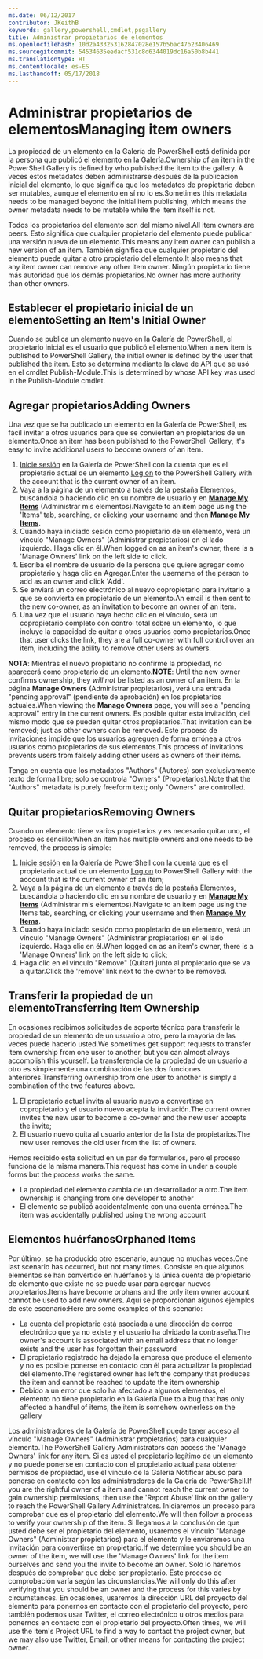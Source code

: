 ```yaml
---
ms.date: 06/12/2017
contributor: JKeithB
keywords: gallery,powershell,cmdlet,psgallery
title: Administrar propietarios de elementos
ms.openlocfilehash: 10d2a433253162847028e157b5bac47b23406469
ms.sourcegitcommit: 54534635eedacf531d8d6344019dc16a50b8b441
ms.translationtype: HT
ms.contentlocale: es-ES
ms.lasthandoff: 05/17/2018
---
```

# <a name="managing-item-owners"></a><span data-ttu-id="b6aa1-103">Administrar propietarios de elementos</span><span class="sxs-lookup"><span data-stu-id="b6aa1-103">Managing item owners</span></span>

<span data-ttu-id="b6aa1-104">La propiedad de un elemento en la Galería de PowerShell está definida por la persona que publicó el elemento en la Galería.</span><span class="sxs-lookup"><span data-stu-id="b6aa1-104">Ownership of an item in the PowerShell Gallery is defined by who published the item to the gallery.</span></span>
<span data-ttu-id="b6aa1-105">A veces estos metadatos deben administrarse después de la publicación inicial del elemento, lo que significa que los metadatos de propietario deben ser mutables, aunque el elemento en sí no lo es.</span><span class="sxs-lookup"><span data-stu-id="b6aa1-105">Sometimes this metadata needs to be managed beyond the initial item publishing, which means the owner metadata needs to be mutable while the item itself is not.</span></span>

<span data-ttu-id="b6aa1-106">Todos los propietarios del elemento son del mismo nivel.</span><span class="sxs-lookup"><span data-stu-id="b6aa1-106">All item owners are peers.</span></span>
<span data-ttu-id="b6aa1-107">Esto significa que cualquier propietario del elemento puede publicar una versión nueva de un elemento.</span><span class="sxs-lookup"><span data-stu-id="b6aa1-107">This means any item owner can publish a new version of an item.</span></span> <span data-ttu-id="b6aa1-108">También significa que cualquier propietario del elemento puede quitar a otro propietario del elemento.</span><span class="sxs-lookup"><span data-stu-id="b6aa1-108">It also means that any item owner can remove any other item owner.</span></span>
<span data-ttu-id="b6aa1-109">Ningún propietario tiene más autoridad que los demás propietarios.</span><span class="sxs-lookup"><span data-stu-id="b6aa1-109">No owner has more authority than other owners.</span></span>

## <a name="setting-an-items-initial-owner"></a><span data-ttu-id="b6aa1-110">Establecer el propietario inicial de un elemento</span><span class="sxs-lookup"><span data-stu-id="b6aa1-110">Setting an Item's Initial Owner</span></span>

<span data-ttu-id="b6aa1-111">Cuando se publica un elemento nuevo en la Galería de PowerShell, el propietario inicial es el usuario que publicó el elemento.</span><span class="sxs-lookup"><span data-stu-id="b6aa1-111">When a new item is published to PowerShell Gallery, the initial owner is defined by the user that published the item.</span></span> <span data-ttu-id="b6aa1-112">Esto se determina mediante la clave de API que se usó en el cmdlet Publish-Module.</span><span class="sxs-lookup"><span data-stu-id="b6aa1-112">This is determined by whose API key was used in the Publish-Module cmdlet.</span></span>

## <a name="adding-owners"></a><span data-ttu-id="b6aa1-113">Agregar propietarios</span><span class="sxs-lookup"><span data-stu-id="b6aa1-113">Adding Owners</span></span>

<span data-ttu-id="b6aa1-114">Una vez que se ha publicado un elemento en la Galería de PowerShell, es fácil invitar a otros usuarios para que se conviertan en propietarios de un elemento.</span><span class="sxs-lookup"><span data-stu-id="b6aa1-114">Once an item has been published to the PowerShell Gallery, it's easy to invite additional users to become owners of an item.</span></span>

1. <span data-ttu-id="b6aa1-115">[Inicie sesión](https://powershellgallery.com/users/account/LogOn) en la Galería de PowerShell con la cuenta que es el propietario actual de un elemento.</span><span class="sxs-lookup"><span data-stu-id="b6aa1-115">[Log on](https://powershellgallery.com/users/account/LogOn) to the PowerShell Gallery with the account that is the current owner of an item.</span></span>
2. <span data-ttu-id="b6aa1-116">Vaya a la página de un elemento a través de la pestaña Elementos, buscándola o haciendo clic en su nombre de usuario y en [**Manage My Items**](https://www.powershellgallery.com/account/Packages) (Administrar mis elementos).</span><span class="sxs-lookup"><span data-stu-id="b6aa1-116">Navigate to an item page using the 'Items' tab, searching, or clicking your username and then [**Manage My Items**](https://www.powershellgallery.com/account/Packages).</span></span>
3. <span data-ttu-id="b6aa1-117">Cuando haya iniciado sesión como propietario de un elemento, verá un vínculo "Manage Owners" (Administrar propietarios) en el lado izquierdo. Haga clic en él.</span><span class="sxs-lookup"><span data-stu-id="b6aa1-117">When logged on as an item's owner, there is a 'Manage Owners' link on the left side to click.</span></span>
4. <span data-ttu-id="b6aa1-118">Escriba el nombre de usuario de la persona que quiere agregar como propietario y haga clic en Agregar.</span><span class="sxs-lookup"><span data-stu-id="b6aa1-118">Enter the username of the person to add as an owner and click 'Add'.</span></span>
5. <span data-ttu-id="b6aa1-119">Se enviará un correo electrónico al nuevo copropietario para invitarlo a que se convierta en propietario de un elemento.</span><span class="sxs-lookup"><span data-stu-id="b6aa1-119">An email is then sent to the new co-owner, as an invitation to become an owner of an item.</span></span>
6. <span data-ttu-id="b6aa1-120">Una vez que el usuario haya hecho clic en el vínculo, será un copropietario completo con control total sobre un elemento, lo que incluye la capacidad de quitar a otros usuarios como propietarios.</span><span class="sxs-lookup"><span data-stu-id="b6aa1-120">Once that user clicks the link, they are a full co-owner with full control over an item, including the ability to remove other users as owners.</span></span>

<span data-ttu-id="b6aa1-121">**NOTA**: Mientras el nuevo propietario no confirme la propiedad, *no* aparecerá como propietario de un elemento.</span><span class="sxs-lookup"><span data-stu-id="b6aa1-121">**NOTE**: Until the new owner confirms ownership, they *will not* be listed as an owner of an item.</span></span>
<span data-ttu-id="b6aa1-122">En la página **Manage Owners** (Administrar propietarios), verá una entrada "pending approval" (pendiente de aprobación) en los propietarios actuales.</span><span class="sxs-lookup"><span data-stu-id="b6aa1-122">When viewing the **Manage Owners** page, you will see a "pending approval" entry in the current owners.</span></span>
<span data-ttu-id="b6aa1-123">Es posible quitar esta invitación, del mismo modo que se pueden quitar otros propietarios.</span><span class="sxs-lookup"><span data-stu-id="b6aa1-123">That invitation can be removed; just as other owners can be removed.</span></span>
<span data-ttu-id="b6aa1-124">Este proceso de invitaciones impide que los usuarios agreguen de forma errónea a otros usuarios como propietarios de sus elementos.</span><span class="sxs-lookup"><span data-stu-id="b6aa1-124">This process of invitations prevents users from falsely adding other users as owners of their items.</span></span>

<span data-ttu-id="b6aa1-125">Tenga en cuenta que los metadatos "Authors" (Autores) son exclusivamente texto de forma libre; solo se controla "Owners" (Propietarios).</span><span class="sxs-lookup"><span data-stu-id="b6aa1-125">Note that the "Authors" metadata is purely freeform text; only "Owners" are controlled.</span></span>


## <a name="removing-owners"></a><span data-ttu-id="b6aa1-126">Quitar propietarios</span><span class="sxs-lookup"><span data-stu-id="b6aa1-126">Removing Owners</span></span>

<span data-ttu-id="b6aa1-127">Cuando un elemento tiene varios propietarios y es necesario quitar uno, el proceso es sencillo:</span><span class="sxs-lookup"><span data-stu-id="b6aa1-127">When an item has multiple owners and one needs to be removed, the process is simple:</span></span>

1. <span data-ttu-id="b6aa1-128">[Inicie sesión](https://powershellgallery.com/users/account/LogOn) en la Galería de PowerShell con la cuenta que es el propietario actual de un elemento.</span><span class="sxs-lookup"><span data-stu-id="b6aa1-128">[Log on](https://powershellgallery.com/users/account/LogOn) to PowerShell Gallery with the account that is the current owner of an item;</span></span>
2. <span data-ttu-id="b6aa1-129">Vaya a la página de un elemento a través de la pestaña Elementos, buscándola o haciendo clic en su nombre de usuario y en [**Manage My Items**](https://www.powershellgallery.com/account/Packages) (Administrar mis elementos).</span><span class="sxs-lookup"><span data-stu-id="b6aa1-129">Navigate to an item page using the Items tab, searching, or clicking your username and then [**Manage My Items**](https://www.powershellgallery.com/account/Packages).</span></span>
3. <span data-ttu-id="b6aa1-130">Cuando haya iniciado sesión como propietario de un elemento, verá un vínculo "Manage Owners" (Administrar propietarios) en el lado izquierdo. Haga clic en él.</span><span class="sxs-lookup"><span data-stu-id="b6aa1-130">When logged on as an item's owner, there is a 'Manage Owners' link on the left side to click;</span></span>
4. <span data-ttu-id="b6aa1-131">Haga clic en el vínculo "Remove" (Quitar) junto al propietario que se va a quitar.</span><span class="sxs-lookup"><span data-stu-id="b6aa1-131">Click the 'remove' link next to the owner to be removed.</span></span>



## <a name="transferring-item-ownership"></a><span data-ttu-id="b6aa1-132">Transferir la propiedad de un elemento</span><span class="sxs-lookup"><span data-stu-id="b6aa1-132">Transferring Item Ownership</span></span>

<span data-ttu-id="b6aa1-133">En ocasiones recibimos solicitudes de soporte técnico para transferir la propiedad de un elemento de un usuario a otro, pero la mayoría de las veces puede hacerlo usted.</span><span class="sxs-lookup"><span data-stu-id="b6aa1-133">We sometimes get support requests to transfer item ownership from one user to another, but you can almost always accomplish this yourself.</span></span>
<span data-ttu-id="b6aa1-134">La transferencia de la propiedad de un usuario a otro es simplemente una combinación de las dos funciones anteriores.</span><span class="sxs-lookup"><span data-stu-id="b6aa1-134">Transferring ownership from one user to another is simply a combination of the two features above.</span></span>

1. <span data-ttu-id="b6aa1-135">El propietario actual invita al usuario nuevo a convertirse en copropietario y el usuario nuevo acepta la invitación.</span><span class="sxs-lookup"><span data-stu-id="b6aa1-135">The current owner invites the new user to become a co-owner and the new user accepts the invite;</span></span>
2. <span data-ttu-id="b6aa1-136">El usuario nuevo quita al usuario anterior de la lista de propietarios.</span><span class="sxs-lookup"><span data-stu-id="b6aa1-136">The new user removes the old user from the list of owners.</span></span>

<span data-ttu-id="b6aa1-137">Hemos recibido esta solicitud en un par de formularios, pero el proceso funciona de la misma manera.</span><span class="sxs-lookup"><span data-stu-id="b6aa1-137">This request has come in under a couple forms but the process works the same.</span></span>

- <span data-ttu-id="b6aa1-138">La propiedad del elemento cambia de un desarrollador a otro.</span><span class="sxs-lookup"><span data-stu-id="b6aa1-138">The item ownership is changing from one developer to another</span></span>
- <span data-ttu-id="b6aa1-139">El elemento se publicó accidentalmente con una cuenta errónea.</span><span class="sxs-lookup"><span data-stu-id="b6aa1-139">The item was accidentally published using the wrong account</span></span>


## <a name="orphaned-items"></a><span data-ttu-id="b6aa1-140">Elementos huérfanos</span><span class="sxs-lookup"><span data-stu-id="b6aa1-140">Orphaned Items</span></span>

<span data-ttu-id="b6aa1-141">Por último, se ha producido otro escenario, aunque no muchas veces.</span><span class="sxs-lookup"><span data-stu-id="b6aa1-141">One last scenario has occurred, but not many times.</span></span>
<span data-ttu-id="b6aa1-142">Consiste en que algunos elementos se han convertido en huérfanos y la única cuenta de propietario de elemento que existe no se puede usar para agregar nuevos propietarios.</span><span class="sxs-lookup"><span data-stu-id="b6aa1-142">Items have become orphans and the only item owner account cannot be used to add new owners.</span></span>
<span data-ttu-id="b6aa1-143">Aquí se proporcionan algunos ejemplos de este escenario:</span><span class="sxs-lookup"><span data-stu-id="b6aa1-143">Here are some examples of this scenario:</span></span>

- <span data-ttu-id="b6aa1-144">La cuenta del propietario está asociada a una dirección de correo electrónico que ya no existe y el usuario ha olvidado la contraseña.</span><span class="sxs-lookup"><span data-stu-id="b6aa1-144">The owner's account is associated with an email address that no longer exists and the user has forgotten their password</span></span>
- <span data-ttu-id="b6aa1-145">El propietario registrado ha dejado la empresa que produce el elemento y no es posible ponerse en contacto con él para actualizar la propiedad del elemento.</span><span class="sxs-lookup"><span data-stu-id="b6aa1-145">The registered owner has left the company that produces the item and cannot be reached to update the item ownership</span></span>
- <span data-ttu-id="b6aa1-146">Debido a un error que solo ha afectado a algunos elementos, el elemento no tiene propietario en la Galería.</span><span class="sxs-lookup"><span data-stu-id="b6aa1-146">Due to a bug that has only affected a handful of items, the item is somehow ownerless on the gallery</span></span>

<span data-ttu-id="b6aa1-147">Los administradores de la Galería de PowerShell puede tener acceso al vínculo "Manage Owners" (Administrar propietarios) para cualquier elemento.</span><span class="sxs-lookup"><span data-stu-id="b6aa1-147">The PowerShell Gallery Administrators can access the 'Manage Owners' link for any item.</span></span>
<span data-ttu-id="b6aa1-148">Si es usted el propietario legítimo de un elemento y no puede ponerse en contacto con el propietario actual para obtener permisos de propiedad, use el vínculo de la Galería Notificar abuso para ponerse en contacto con los administradores de la Galería de PowerShell.</span><span class="sxs-lookup"><span data-stu-id="b6aa1-148">If you are the rightful owner of a item and cannot reach the current owner to gain ownership permissions, then use the 'Report Abuse' link on the gallery to reach the PowerShell Gallery Administrators.</span></span>
<span data-ttu-id="b6aa1-149">Iniciaremos un proceso para comprobar que es el propietario del elemento.</span><span class="sxs-lookup"><span data-stu-id="b6aa1-149">We will then follow a process to verify your ownership of the item.</span></span>
<span data-ttu-id="b6aa1-150">Si llegamos a la conclusión de que usted debe ser el propietario del elemento, usaremos el vínculo "Manage Owners" (Administrar propietarios) para el elemento y le enviaremos una invitación para convertirse en propietario.</span><span class="sxs-lookup"><span data-stu-id="b6aa1-150">If we determine you should be an owner of the item, we will use the 'Manage Owners' link for the item ourselves and send you the invite to become an owner.</span></span>
<span data-ttu-id="b6aa1-151">Solo lo haremos después de comprobar que debe ser propietario. Este proceso de comprobación varía según las circunstancias.</span><span class="sxs-lookup"><span data-stu-id="b6aa1-151">We will only do this after verifying that you should be an owner and the process for this varies by circumstances.</span></span>
<span data-ttu-id="b6aa1-152">En ocasiones, usaremos la dirección URL del proyecto del elemento para ponernos en contacto con el propietario del proyecto, pero también podemos usar Twitter, el correo electrónico u otros medios para ponernos en contacto con el propietario del proyecto.</span><span class="sxs-lookup"><span data-stu-id="b6aa1-152">Often times, we will use the item's Project URL to find a way to contact the project owner, but we may also use Twitter, Email, or other means for contacting the project owner.</span></span>